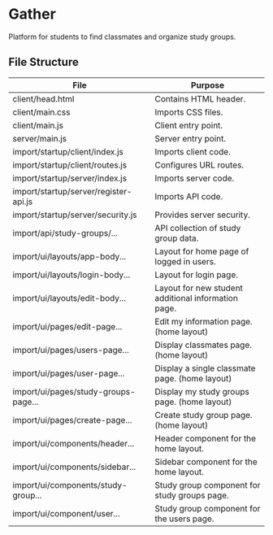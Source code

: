 # Gather
Platform for students to find classmates and organize study groups.

## File Structure
| File                                  | Purpose                                             |
|---------------------------------------|-----------------------------------------------------|
| client/head.html                      | Contains HTML header.                               |
| client/main.css                       | Imports CSS files.                                  |
| client/main.js                        | Client entry point.                                 |
| server/main.js                        | Server entry point.                                 |
| import/startup/client/index.js        | Imports client code.                                |
| import/startup/client/routes.js       | Configures URL routes.                              |
| import/startup/server/index.js        | Imports server code.                                |
| import/startup/server/register-api.js | Imports API code.                                   |
| import/startup/server/security.js     | Provides server security.                           |
| import/api/study-groups/...           | API collection of study group data.                 |
| import/ui/layouts/app-body...         | Layout for home page of logged in users.            |
| import/ui/layouts/login-body...       | Layout for login page.                              |
| import/ui/layouts/edit-body...        | Layout for new student additional information page. |
| import/ui/pages/edit-page...          | Edit my information page. (home layout)             |
| import/ui/pages/users-page...         | Display classmates page. (home layout)              |
| import/ui/pages/user-page...          | Display a single classmate page. (home layout)      |
| import/ui/pages/study-groups-page...  | Display my study groups page. (home layout)         |
| import/ui/pages/create-page...        | Create study group page. (home layout)              |
| import/ui/components/header...        | Header component for the home layout.               |
| import/ui/components/sidebar...       | Sidebar component for the home layout.              |
| import/ui/components/study-group...   | Study group component for study groups page.        |
| import/ui/component/user...           | Study group component for the users page.           |